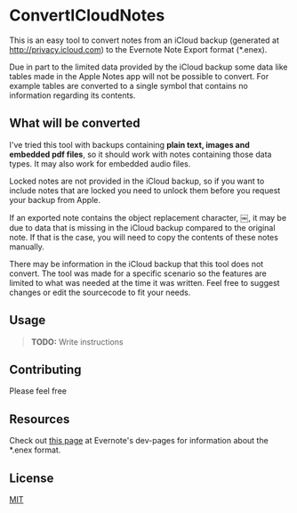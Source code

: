 # ConvertICloudNotes
This is an easy tool to convert notes from an iCloud backup (generated at <http://privacy.icloud.com>) to the Evernote Note Export format (*.enex).

Due in part to the limited data provided by the iCloud backup some data like tables made in the Apple Notes app will not be possible to convert. For example tables are converted to a single symbol that contains no information regarding its contents.

## What will be converted
I've tried this tool with backups containing **plain text, images and embedded pdf files**, so it should work with notes containing those data types. It may also work for embedded audio files.

Locked notes are not provided in the iCloud backup, so if you want to include notes that are locked you need to unlock them before you request your backup from Apple.

If an exported note contains the object replacement character, ￼, it may be due to data that is missing in the iCloud backup compared to the original note. If that is the case, you will need to copy the contents of these notes manually. 

There may be information in the iCloud backup that this tool does not convert. The tool was made for a specific scenario so the features are limited to what was needed at the time it was written. Feel free to suggest changes or edit the sourcecode to fit your needs. 

## Usage
> **TODO:** Write instructions

## Contributing
Please feel free 

## Resources 
Check out [this page](https://dev.evernote.com/doc/articles/enml.php) at Evernote's dev-pages for information about the *.enex format.

## License
[MIT](https://choosealicense.com/licenses/mit/)